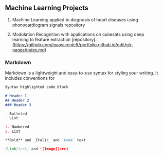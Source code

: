 ## Machine Learning Projects

1. Machine Learning applied to diagnosis of heart diseases using phonocardiogram signals [repository](https://github.com/joaovicenteft/portfolio.github.io/edit/gh-pages/index.md)

2. Modulation Recognition with applications on cubesats using deep learning to feature extraction [repository]. (https://github.com/joaovicenteft/portfolio.github.io/edit/gh-pages/index.md)


### Markdown

Markdown is a lightweight and easy-to-use syntax for styling your writing. It includes conventions for

```markdown
Syntax highlighted code block

# Header 1
## Header 2
### Header 3

- Bulleted
- List

1. Numbered
2. List

**Bold** and _Italic_ and `Code` text

[Link](url) and ![Image](src)
```
